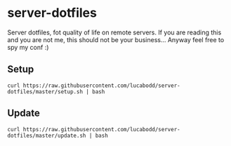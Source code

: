 # server-dotfiles
Server dotfiles, fot quality of life on remote servers.
If you are reading this and you are not me, this should not be your business... Anyway feel free to spy my conf :)

## Setup
```curl https://raw.githubusercontent.com/lucabodd/server-dotfiles/master/setup.sh | bash```

## Update
```curl https://raw.githubusercontent.com/lucabodd/server-dotfiles/master/update.sh | bash```

